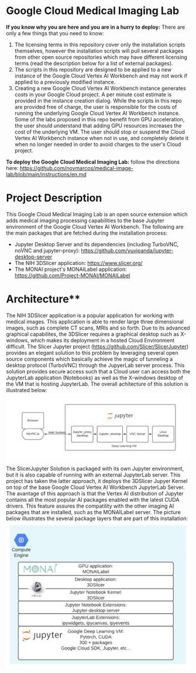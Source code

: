 # Google Cloud Medical Imaging Lab

**If you know why you are here and you are in a hurry to deploy:**
There are only a few things that you need to know:
1)  The licensing terms in this repository cover only the installation scripts themselves, however the installation scripts will pull several packages from other open source repositories which may have different licensing terms (read the description below for a list of external packages).
2)  The scripts in this repository are designed to be applied to a new instance of the Google Cloud Vertex AI Workbench and may not work if applied to a previously modified instance.
3)  Creating a new Google Cloud Vertex AI Workbench instance generates costs in your Google Cloud project. A per minute cost estimate is provided in the instance creation dialog. While the scripts in this repo are provided free of charge, the user is responsible for the costs of running the underlying Google Cloud Vertex AI Workbench instance. Some of the labs proposed in this repo benefit from GPU acceleration, the user should understand that adding GPU resources increases the cost of the underlying VM. The user should stop or suspend the Cloud Vertex AI Workbench instance when not in use, and completely delete it when no longer needed in order to avoid charges to the user's Cloud project.

**To deploy the Google Cloud Medical Imaging Lab:**
follow the directions here: https://github.com/novmarcos/medical-image-lab/blob/main/instructions/en.md

# Project Description
This Google Cloud Medical Imaging Lab is an open source extension which adds medical imaging processing capabilities to the base Jupyter environment of the Google Cloud Vertex AI Workbench.  The following are the main packages that are fetched during the installation process:
- Jupyter Desktop Server and its dependencies (including TurboVNC, noVNC and jupyter-proxy): https://github.com/yuvipanda/jupyter-desktop-server
- The NIH 3DSlicer application: https://www.slicer.org/
- The MONAI project's MONAILabel application: https://github.com/Project-MONAI/MONAILabel

# Architecture**
The NIH 3DSlicer application is a popular application for working with medical images. This application is able to render large three dimensional images, such as complete CT scans, MRIs and so forth. Due to its advanced graphical capabilites, the 3DSlicer requires a graphical desktop such as X-windows, which makes its deployment in a hosted Cloud Environment difficult. The Slicer Jupyter project (https://github.com/Slicer/SlicerJupyter) provides an elegant solution to this problem by leveraging several open source components which basically achieve the magic of tunneling a desktop protocol (TurboVNC) through the JupyerLab server process. This solution provides secure access such that a Cloud user can access both the JupyterLab application (Notebooks) as well as the X-windows desktop of the VM that is hosting JupyterLab. The overall achitecture of this solution is illustrated below:
![Google Cloud Medical Imaging Lab Architecture](img/jupyter-desktop-arch.png)

The SlicerJupyter Solution is packaged with its own Jupyter environment, but it is also capable of running with an external JupyterLab server. This project has taken the latter approach, it deploys the 3DSlicer Jupyer Kernel on top of the base Google Cloud Vertex AI Workbench JupyterLab Server. The avantage of this approach is that the Vertex AI distribution of Jupyter contains all the most popular AI packages enabled with the latest CUDA drivers. This feature assures the compatility with the other imaging AI packages that are installed, such as the MONAILabel server. The picture below illustrates the several package layers that are part of this installation:
![Google Cloud Medical Imaging Lab Packages](img/package-layers.png)
